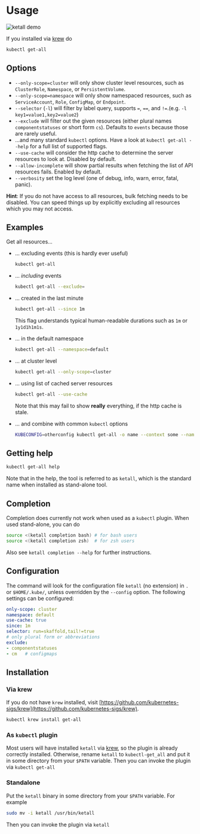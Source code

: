 <!-- DO NOT MOVE THIS FILE, BECAUSE IT NEEDS A PERMANENT ADDRESS -->

# Usage
![ketall demo](demo.gif "ketall demo")

If you installed via [krew](https://github.com/kubernetes-sigs/krew) do
```bash
kubectl get-all
```

## Options

- `--only-scope=cluster` will only show cluster level resources, such as `ClusterRole`, `Namespace`, or `PersistentVolume`.
- `--only-scope=namespace` will only show namespaced resources, such as `ServiceAccount`, `Role`, `ConfigMap`, or `Endpoint`.
- `--selector` (`-l`) will filter by label query, supports `=`, `==`, and `!=`.(e.g. `-l key1=value1,key2=value2`)
- `--exclude` will filter out the given resources (either plural names `componentstatuses` or short form `cs`). Defaults to `events` because those are rarely useful.
- ...and many standard `kubectl` options. Have a look at `kubectl get-all --help` for a full list of supported flags.
- `--use-cache` will consider the http cache to determine the server resources to look at. Disabled by default.
- `--allow-incomplete` will show partial results when fetching the list of API resources fails. Enabled by default.
- `--verbosity` set the log level (one of debug, info, warn, error, fatal, panic).

**Hint**: If you do not have access to all resources, bulk fetching needs to be disabled. You can speed things up by explicitly excluding all resources which you may not access.

## Examples
Get all resources...
- ... excluding events (this is hardly ever useful)
  ```bash
  kubectl get-all
  ```

- ... _including_ events
  ```bash
  kubectl get-all --exclude=
  ```

- ... created in the last minute
  ```bash
  kubectl get-all --since 1m
  ```
  This flag understands typical human-readable durations such as `1m` or `1y1d1h1m1s`.

- ... in the default namespace
  ```bash
  kubectl get-all --namespace=default
  ```

- ... at cluster level
  ```bash
  kubectl get-all --only-scope=cluster
  ```

- ... using list of cached server resources
  ```bash
  kubectl get-all --use-cache
  ```
  Note that this may fail to show __really__ everything, if the http cache is stale.

- ... and combine with common `kubectl` options
  ```bash
  KUBECONFIG=otherconfig kubectl get-all -o name --context some --namespace kube-system --selector run=skaffold
  ```

## Getting help
```bash
kubectl get-all help
```
Note that in the help, the tool is referred to as `ketall`, which is the standard name when installed as stand-alone tool.

## Completion
Completion does currently not work when used as a `kubectl` plugin. When used stand-alone, you can do
```bash
source <(ketall completion bash) # for bash users
source <(ketall completion zsh)  # for zsh users
```
Also see `ketall completion --help` for further instructions.

## Configuration
The command will look for the configuration file `ketall` (no extension) in `.` or `$HOME/.kube/`, unless overridden by the `--config` option.
The following settings can be configured:
```yaml
only-scope: cluster
namespace: default
use-cache: true
since: 1m
selector: run=skaffold,tail!=true
# only plural form or abbreviations
exclude:
- componentstatuses
- cm   # configmaps
```

## Installation

### Via krew
If you do not have `krew` installed, visit [https://github.com/kubernetes-sigs/krew](https://github.com/kubernetes-sigs/krew).
```bash
kubectl krew install get-all
```

### As `kubectl` plugin
Most users will have installed `ketall` via [krew](https://github.com/kubernetes-sigs/krew),
so the plugin is already correctly installed.
Otherwise, rename `ketall` to `kubectl-get_all` and put it in some directory from your `$PATH` variable.
Then you can invoke the plugin via `kubectl get-all`

### Standalone
Put the `ketall` binary in some directory from your `$PATH` variable. For example
```bash
sudo mv -i ketall /usr/bin/ketall
```
Then you can invoke the plugin via `ketall`
